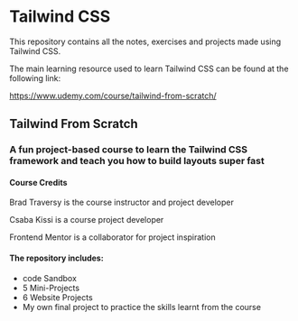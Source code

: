 # Tailwind CSS

This repository contains all the notes, exercises and projects made using Tailwind CSS.

The main learning resource used to learn Tailwind CSS can be found at the following link:

https://www.udemy.com/course/tailwind-from-scratch/

## Tailwind From Scratch

### A fun project-based course to learn the Tailwind CSS framework and teach you how to build layouts super fast

#### Course Credits

Brad Traversy is the course instructor and project developer

Csaba Kissi is a course project developer

Frontend Mentor is a collaborator for project inspiration

#### The repository includes:

* code Sandbox
* 5 Mini-Projects
* 6 Website Projects
* My own final project to practice the skills learnt from the course
